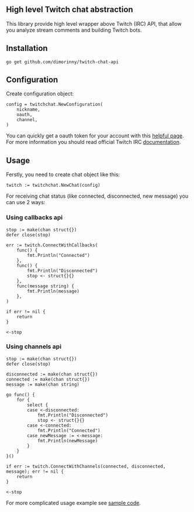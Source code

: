 ## High level Twitch chat abstraction

This library provide high level wrapper above Twitch (IRC) API, that allow you analyze stream comments and building Twitch bots.

## Installation

```
go get github.com/dimorinny/twitch-chat-api
```

## Configuration

Create configuration object:

```
config = twitchchat.NewConfiguration(
	nickname,
	oauth,
	channel,
)
```

You can quickly get a oauth token for your account with this [helpful page](http://twitchapps.com/tmi/).
For more information you should read official Twitch IRC [documentation](https://github.com/justintv/Twitch-API/blob/master/IRC.md).

## Usage

Ferstly, you need to create chat object like this:

```
twitch := twitchchat.NewChat(config)
```

For receiving chat status (like connected, disconnected, new message) you can use 2 ways:

### Using callbacks api

```
stop := make(chan struct{})
defer close(stop)

err := twitch.ConnectWithCallbacks(
	func() {
		fmt.Println("Connected")
	},
	func() {
		fmt.Println("Disconnected")
		stop <- struct{}{}
	},
	func(message string) {
		fmt.Println(message)
	},
)

if err != nil {
	return
}

<-stop
```

### Using channels api

```
stop := make(chan struct{})
defer close(stop)

disconnected := make(chan struct{})
connected := make(chan struct{})
message := make(chan string)

go func() {
	for {
		select {
		case <-disconnected:
			fmt.Println("Disconnected")
			stop <- struct{}{}
		case <-connected:
			fmt.Println("Connected")
		case newMessage := <-message:
			fmt.Println(newMessage)
		}
	}
}()

if err := twitch.ConnectWithChannels(connected, disconnected, message); err != nil {
	return
}

<-stop
```

For more complicated usage example see [sample code](https://github.com/dimorinny/twitch-chat-api/blob/master/sample/main.go).
